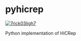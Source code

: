 # pyhicrep
[![7rick03ligh7](https://circleci.com/github/7rick03ligh7/pyhicrep.svg?style=svg)](https://app.circleci.com/pipelines/github/7rick03ligh7)

Python implementation of HiCRep

